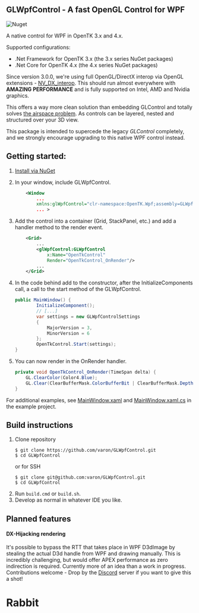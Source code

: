 ## GLWpfControl - A fast OpenGL Control for WPF
![Nuget](https://img.shields.io/nuget/v/OpenTK.GLWpfControl.svg?color=green)

A native control for WPF in OpenTK 3.x and 4.x.

Supported configurations:
- .Net Framework for OpenTK 3.x (the 3.x series NuGet packages)
- .Net Core for OpenTK 4.x (the 4.x series NuGet packages)

Since version 3.0.0, we're using full OpenGL/DirectX interop via OpenGL extensions - [NV_DX_interop](https://www.khronos.org/registry/OpenGL/extensions/NV/WGL_NV_DX_interop.txt). This should run almost everywhere with **AMAZING PERFORMANCE** and is fully supported on Intel, AMD and Nvidia graphics.

This offers a way more clean solution than embedding GLControl and totally solves [the airspace problem](https://stackoverflow.com/questions/8006092/controls-dont-show-over-winforms-host). As controls can be layered, nested and structured over your 3D view.

This package is intended to supercede the legacy *GLControl* completely, and we strongly encourage upgrading to this native WPF control instead.

## Getting started:

1. [Install via NuGet](https://www.nuget.org/packages/OpenTK.GLWpfControl)
2. In your window, include GLWpfControl.
    ```XML
        <Window 
            ...
            xmlns:glWpfControl="clr-namespace:OpenTK.Wpf;assembly=GLWpfControl"
            ... >    
    ```
3. Add the control into a container (Grid, StackPanel, etc.) and add a handler method to the render event.

    ```XML
        <Grid>
            ...
            <glWpfControl:GLWpfControl 
                x:Name="OpenTkControl" 
                Render="OpenTkControl_OnRender"/>
            ...
        </Grid>
    ```
4. In the code behind add to the constructor, after the InitializeComponents call, a call to the start method of the GLWpfControl.
    ```CS
    public MainWindow() {
            InitializeComponent();
            // [...]
            var settings = new GLWpfControlSettings
            {
                MajorVersion = 3,
                MinorVersion = 6
            };
            OpenTkControl.Start(settings);
    }
    ```
5. You can now render in the OnRender handler.
    ```CS
    private void OpenTkControl_OnRender(TimeSpan delta) {
        GL.ClearColor(Color4.Blue);
        GL.Clear(ClearBufferMask.ColorBufferBit | ClearBufferMask.DepthBufferBit);
    }
    ```
For additional examples, see [MainWindow.xaml](https://github.com/opentk/GLWpfControl/blob/master/src/Example/MainWindow.xaml) and [MainWindow.xaml.cs](https://github.com/opentk/GLWpfControl/blob/master/src/Example/MainWindow.xaml.cs) in the example project.



## Build instructions

1. Clone repository 
    ```shell
    $ git clone https://github.com/varon/GLWpfControl.git
    $ cd GLWpfControl
    ```
    or for SSH 
    ```shell
    $ git clone git@github.com:varon/GLWpfControl.git
    $ cd GLWpfControl
    ```
2. Run `build.cmd` or `build.sh`.
3. Develop as normal in whatever IDE you like.


## Planned features

#### DX-Hijacking rendering

It's possible to bypass the RTT that takes place in WPF D3dImage by stealing the actual D3d handle from WPF and drawing manually. This is incredibly challenging, but would offer APEX performance as zero indirection is required. Currently more of an idea than a work in progress. Contributions welcome - Drop by the [Discord](https://discord.gg/6HqD48s) server if you want to give this a shot!
# Rabbit
